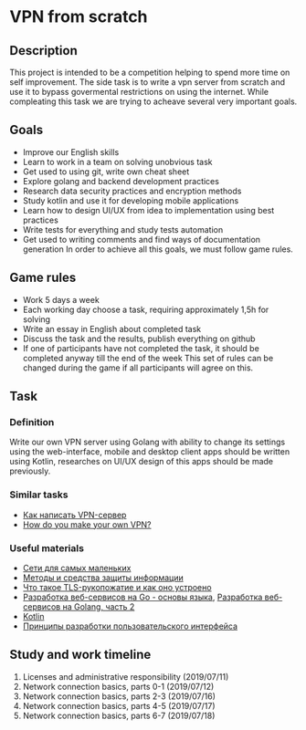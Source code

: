 # VPN from scratch

## Description
This project is intended to be a competition helping to spend more time on self improvement. The side task is to write a vpn server from scratch and use it to bypass govermental restrictions on using the internet. While compleating this task we are trying to acheave several very important goals.

## Goals
- Improve our English skills
- Learn to work in a team on solving unobvious task
- Get used to using git, write own cheat sheet
- Explore golang and backend development practices
- Research data security practices and encryption methods
- Study kotlin and use it for developing mobile applications
- Learn how to design UI/UX from idea to implementation using best practices
- Write tests for everything and study tests automation
- Get used to writing comments and find ways of documentation generation
In order to achieve all this goals, we must follow game rules.

## Game rules
- Work 5 days a week
- Each working day choose a task, requiring approximately 1,5h for solving
- Write an essay in English about completed task
- Discuss the task and the results, publish everything on github
- If one of participants have not completed the task, it should be completed anyway till the end of the week
This set of rules can be changed during the game if all participants will agree on this.

## Task

### Definition
Write our own VPN server using Golang with ability to change its settings using the web-interface, mobile and desktop client apps should be written using Kotlin, researches on UI/UX design of this apps should be made previously.

### Similar tasks
- [Как написать VPN-сервер](http://qaru.site/questions/368626/how-to-write-a-vpn-server)
- [How do you make your own VPN?](https://www.quora.com/How-do-you-make-your-own-VPN)

### Useful materials
- [Сети для самых маленьких](https://linkmeup.ru/blog/11.html)
- [Методы и средства защиты информации](https://www.coursera.org/learn/metody-i-sredstva-zashity-informacii)
- [Что такое TLS-рукопожатие и как оно устроено](https://tproger.ru/articles/tls-handshake-explained/)
- [Разработка веб-сервисов на Go - основы языка](https://www.coursera.org/learn/golang-webservices-1), [Разработка веб-сервисов на Golang, часть 2](https://www.coursera.org/learn/golang-webservices-2)
- [Kotlin](https://stepik.org/course/2852/promo)
- [Принципы разработки пользовательского интерфейса](https://medium.com/начинающему-ux-дизайнеру/принципы-проектирования-пользовательских-интерфейсов-cc36718c7e9f)

## Study and work timeline
1. Licenses and administrative responsibility (2019/07/11)
2. Network connection basics, parts 0-1 (2019/07/12)
3. Network connection basics, parts 2-3 (2019/07/16)
4. Network connection basics, parts 4-5 (2019/07/17)
5. Network connection basics, parts 6-7 (2019/07/18)